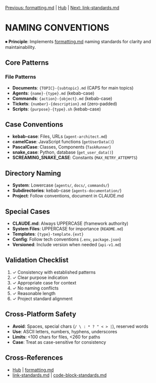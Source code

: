 
[Previous: formatting.md](../../../principles/formatting.md) | [Hub](../../philosophy/index.md) | [Next: link-standards.md](link-standards.md)

# NAMING CONVENTIONS

⏺ **Principle**: Implements [formatting.md](../../../principles/formatting.md) naming standards for clarity and maintainability.

## Core Patterns

### File Patterns
- **Documents**: `{TOPIC}-{subtopic}.md` (CAPS for main topics)
- **Agents**: `{name}-{type}.md` (kebab-case)
- **Commands**: `{action}-{object}.md` (kebab-case)
- **Tickets**: `{number}-{description}.md` (zero-padded)
- **Scripts**: `{purpose}-{type}.sh` (kebab-case)

## Case Conventions
- **kebab-case**: Files, URLs (`agent-architect.md`)
- **camelCase**: JavaScript functions (`getUserData()`)
- **PascalCase**: Classes, Components (`TaskRunner`)
- **snake_case**: Python, database (`get_user_data()`)
- **SCREAMING_SNAKE_CASE**: Constants (`MAX_RETRY_ATTEMPTS`)

## Directory Naming
- **System**: Lowercase (`agents/`, `docs/`, `commands/`)
- **Subdirectories**: kebab-case (`agents-documentation/`)
- **Project**: Follow conventions, document in CLAUDE.md

## Special Cases
- **CLAUDE.md**: Always UPPERCASE (framework authority)
- **System Files**: UPPERCASE for importance (`README.md`)
- **Templates**: `{type}-template.{ext}`
- **Config**: Follow tech conventions (`.env`, `package.json`)
- **Versioned**: Include version when needed (`api-v1.md`)

## Validation Checklist
1. ✓ Consistency with established patterns
2. ✓ Clear purpose indication
3. ✓ Appropriate case for context
4. ✓ No naming conflicts
5. ✓ Reasonable length
6. ✓ Project standard alignment

## Cross-Platform Safety
- **Avoid**: Spaces, special chars (`/ \ : * ? " < > |`), reserved words
- **Use**: ASCII letters, numbers, hyphens, underscores
- **Limits**: <100 chars for files, <260 for paths
- **Case**: Treat as case-sensitive for consistency

## Cross-References
- [Hub](../../philosophy/index.md) | [formatting.md](../../../principles/formatting.md)
- [link-standards.md](link-standards.md) | [code-block-standards.md](code-block-standards.md)
